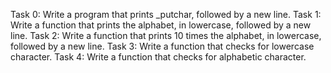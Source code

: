 Task 0: Write a program that prints _putchar, followed by a new line.
Task 1: Write a function that prints the alphabet, in lowercase, followed by a new line.
Task 2: Write a function that prints 10 times the alphabet, in lowercase, followed by a new line.
Task 3: Write a function that checks for lowercase character.
Task 4: Write a function that checks for alphabetic character.

